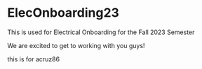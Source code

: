 # ElecOnboarding23
This is used for Electrical Onboarding for the Fall 2023 Semester

We are excited to get to working with you guys!

this is for acruz86